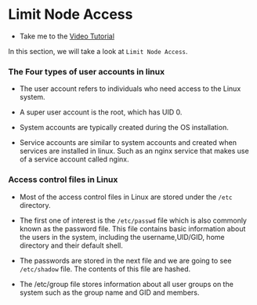 # Limit Node Access

  - Take me to the [Video Tutorial](https://kodekloud.com/topic/limit-node-access/)

In this section, we will take a look at `Limit Node Access`.

### The Four types of user accounts in linux

  - The user account refers to individuals who need access to the Linux system.

  - A super user account is the root, which has UID 0.

  - System accounts are typically created during the OS installation.

  - Service accounts are similar to system accounts and  created when services are installed in linux. Such as an nginx service that makes use of a service account called nginx.

###  Access control files in Linux

- Most of the access control files in Linux are stored under the `/etc` directory.  

- The first one of interest is the `/etc/passwd` file which is also commonly known as the password file. This file contains basic information about the users in the system, including the username,UID/GID, home directory and their default shell.

- The passwords are stored in the next file and we are going to see `/etc/shadow` file. The contents of this file are hashed.

- The /etc/group file stores information about all user groups on the system such as the group name and GID and members.
